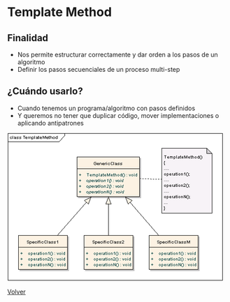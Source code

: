 # Template Method

## Finalidad

* Nos permite estructurar correctamente y dar orden a los pasos de un algoritmo
* Definir los pasos secuenciales de un proceso multi-step

## ¿Cuándo usarlo?

* Cuando tenemos un programa/algoritmo con pasos definidos
* Y queremos no tener que duplicar código, mover implementaciones o aplicando antipatrones

![Template Method pattern](/src/patterns/assets/template-method.png)

[Volver](/README.md)
